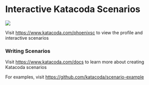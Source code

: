 # Interactive Katacoda Scenarios

[![](http://shields.katacoda.com/katacoda/phoenixsc/count.svg)](https://www.katacoda.com/phoenixsc "Get your profile on Katacoda.com")

Visit https://www.katacoda.com/phoenixsc to view the profile and interactive scenarios

### Writing Scenarios
Visit https://www.katacoda.com/docs to learn more about creating Katacoda scenarios

For examples, visit https://github.com/katacoda/scenario-example
